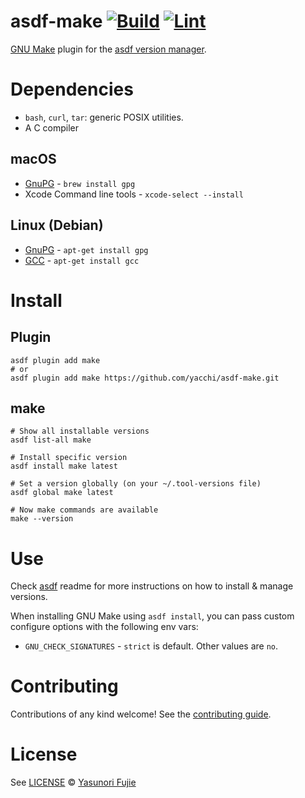 # asdf-make [![Build](https://github.com/yacchi/asdf-make/actions/workflows/build.yml/badge.svg)](https://github.com/yacchi/asdf-make/actions/workflows/build.yml) [![Lint](https://github.com/yacchi/asdf-make/actions/workflows/lint.yml/badge.svg)](https://github.com/yacchi/asdf-make/actions/workflows/lint.yml)

[GNU Make](https://www.gnu.org/software/make/) plugin for the [asdf version manager](https://asdf-vm.com).

# Dependencies

- `bash`, `curl`, `tar`: generic POSIX utilities.
- A C compiler

## macOS
* [GnuPG](http://www.gnupg.org) - `brew install gpg`
* Xcode Command line tools - `xcode-select --install`

## Linux (Debian)
* [GnuPG](http://www.gnupg.org) - `apt-get install gpg`
* [GCC](http://gcc.gnu.org/) - `apt-get install gcc`

# Install

## Plugin
```shell
asdf plugin add make
# or
asdf plugin add make https://github.com/yacchi/asdf-make.git
```

## make
```shell
# Show all installable versions
asdf list-all make

# Install specific version
asdf install make latest

# Set a version globally (on your ~/.tool-versions file)
asdf global make latest

# Now make commands are available
make --version
```

# Use
Check [asdf](https://github.com/asdf-vm/asdf) readme for more instructions on how to
install & manage versions.

When installing GNU Make using `asdf install`, you can pass custom configure options with the following env vars:
* `GNU_CHECK_SIGNATURES` - `strict` is default. Other values are `no`.

# Contributing
Contributions of any kind welcome! See the [contributing guide](contributing.md).

# License
See [LICENSE](https://github.com/yacchi/asdf-make/blob/main/LICENSE) © [Yasunori Fujie](https://github.com/yacchi/)
